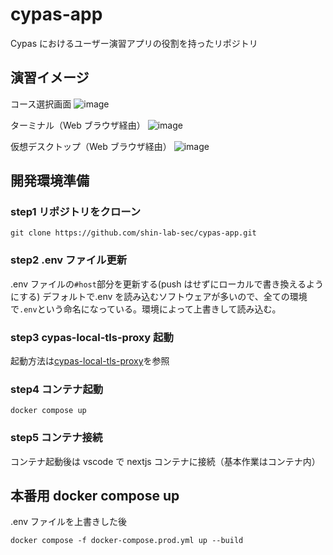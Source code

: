 # cypas-app

Cypas におけるユーザー演習アプリの役割を持ったリポジトリ

## 演習イメージ

コース選択画面
![image](https://github.com/shin-lab-sec/cypas-app/assets/65057976/618d8453-fffd-4658-8d3b-0af70e49d8b2)

ターミナル（Web ブラウザ経由）
![image](https://user-images.githubusercontent.com/65057976/204196908-12f6f64c-2437-4800-8402-5401f89523e3.png)

仮想デスクトップ（Web ブラウザ経由）
![image](https://user-images.githubusercontent.com/65057976/204194235-e33f904f-e498-4c1f-bb17-7cef8a78fa81.png)

## 開発環境準備

### step1 リポジトリをクローン

```
git clone https://github.com/shin-lab-sec/cypas-app.git
```

### step2 .env ファイル更新

.env ファイルの`#host`部分を更新する(push はせずにローカルで書き換えるようにする)
デフォルトで.env を読み込むソフトウェアが多いので、全ての環境で`.env`という命名になっている。環境によって上書きして読み込む。

### step3 cypas-local-tls-proxy 起動

起動方法は[cypas-local-tls-proxy](https://github.com/shin-lab-sec/cypas-local-tls-proxy)を参照

### step4 コンテナ起動

```
docker compose up
```

### step5 コンテナ接続

コンテナ起動後は vscode で nextjs コンテナに接続（基本作業はコンテナ内）

## 本番用 docker compose up

.env ファイルを上書きした後

```
docker compose -f docker-compose.prod.yml up --build
```
